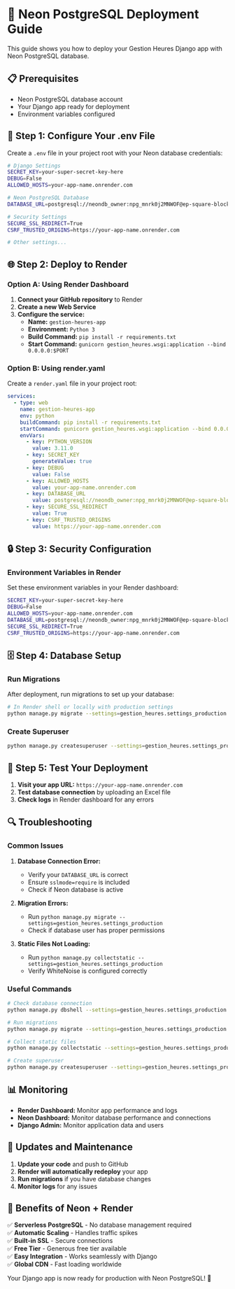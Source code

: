 # 🚀 Neon PostgreSQL Deployment Guide

This guide shows you how to deploy your Gestion Heures Django app with Neon PostgreSQL database.

## 📋 Prerequisites

- Neon PostgreSQL database account
- Your Django app ready for deployment
- Environment variables configured

## 🔧 Step 1: Configure Your .env File

Create a `.env` file in your project root with your Neon database credentials:

```bash
# Django Settings
SECRET_KEY=your-super-secret-key-here
DEBUG=False
ALLOWED_HOSTS=your-app-name.onrender.com

# Neon PostgreSQL Database
DATABASE_URL=postgresql://neondb_owner:npg_mnrk0j2MNWOF@ep-square-block-abfm3ciy-pooler.eu-west-2.aws.neon.tech:5432/neondb?sslmode=require

# Security Settings
SECURE_SSL_REDIRECT=True
CSRF_TRUSTED_ORIGINS=https://your-app-name.onrender.com

# Other settings...
```

## 🌐 Step 2: Deploy to Render

### Option A: Using Render Dashboard

1. **Connect your GitHub repository** to Render
2. **Create a new Web Service**
3. **Configure the service:**
   - **Name:** `gestion-heures-app`
   - **Environment:** `Python 3`
   - **Build Command:** `pip install -r requirements.txt`
   - **Start Command:** `gunicorn gestion_heures.wsgi:application --bind 0.0.0.0:$PORT`

### Option B: Using render.yaml

Create a `render.yaml` file in your project root:

```yaml
services:
  - type: web
    name: gestion-heures-app
    env: python
    buildCommand: pip install -r requirements.txt
    startCommand: gunicorn gestion_heures.wsgi:application --bind 0.0.0.0:$PORT
    envVars:
      - key: PYTHON_VERSION
        value: 3.11.0
      - key: SECRET_KEY
        generateValue: true
      - key: DEBUG
        value: False
      - key: ALLOWED_HOSTS
        value: your-app-name.onrender.com
      - key: DATABASE_URL
        value: postgresql://neondb_owner:npg_mnrk0j2MNWOF@ep-square-block-abfm3ciy-pooler.eu-west-2.aws.neon.tech:5432/neondb?sslmode=require
      - key: SECURE_SSL_REDIRECT
        value: True
      - key: CSRF_TRUSTED_ORIGINS
        value: https://your-app-name.onrender.com
```

## 🔒 Step 3: Security Configuration

### Environment Variables in Render

Set these environment variables in your Render dashboard:

```bash
SECRET_KEY=your-super-secret-key-here
DEBUG=False
ALLOWED_HOSTS=your-app-name.onrender.com
DATABASE_URL=postgresql://neondb_owner:npg_mnrk0j2MNWOF@ep-square-block-abfm3ciy-pooler.eu-west-2.aws.neon.tech:5432/neondb?sslmode=require
SECURE_SSL_REDIRECT=True
CSRF_TRUSTED_ORIGINS=https://your-app-name.onrender.com
```

## 🗄️ Step 4: Database Setup

### Run Migrations

After deployment, run migrations to set up your database:

```bash
# In Render shell or locally with production settings
python manage.py migrate --settings=gestion_heures.settings_production
```

### Create Superuser

```bash
python manage.py createsuperuser --settings=gestion_heures.settings_production
```

## 🧪 Step 5: Test Your Deployment

1. **Visit your app URL:** `https://your-app-name.onrender.com`
2. **Test database connection** by uploading an Excel file
3. **Check logs** in Render dashboard for any errors

## 🔍 Troubleshooting

### Common Issues

1. **Database Connection Error:**
   - Verify your `DATABASE_URL` is correct
   - Ensure `sslmode=require` is included
   - Check if Neon database is active

2. **Migration Errors:**
   - Run `python manage.py migrate --settings=gestion_heures.settings_production`
   - Check if database user has proper permissions

3. **Static Files Not Loading:**
   - Run `python manage.py collectstatic --settings=gestion_heures.settings_production`
   - Verify WhiteNoise is configured correctly

### Useful Commands

```bash
# Check database connection
python manage.py dbshell --settings=gestion_heures.settings_production

# Run migrations
python manage.py migrate --settings=gestion_heures.settings_production

# Collect static files
python manage.py collectstatic --settings=gestion_heures.settings_production

# Create superuser
python manage.py createsuperuser --settings=gestion_heures.settings_production
```

## 📊 Monitoring

- **Render Dashboard:** Monitor app performance and logs
- **Neon Dashboard:** Monitor database performance and connections
- **Django Admin:** Monitor application data and users

## 🔄 Updates and Maintenance

1. **Update your code** and push to GitHub
2. **Render will automatically redeploy** your app
3. **Run migrations** if you have database changes
4. **Monitor logs** for any issues

## 🎯 Benefits of Neon + Render

✅ **Serverless PostgreSQL** - No database management required  
✅ **Automatic Scaling** - Handles traffic spikes  
✅ **Built-in SSL** - Secure connections  
✅ **Free Tier** - Generous free tier available  
✅ **Easy Integration** - Works seamlessly with Django  
✅ **Global CDN** - Fast loading worldwide  

Your Django app is now ready for production with Neon PostgreSQL! 🚀 